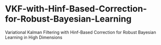 # VKF-with-Hinf-Based-Correction-for-Robust-Bayesian-Learning
Variational Kalman Filtering with Hinf-Based Correction for Robust Bayesian Learning in High Dimensions
